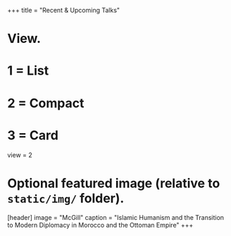 +++
title = "Recent & Upcoming Talks"

# View.
#   1 = List
#   2 = Compact
#   3 = Card
view = 2

# Optional featured image (relative to `static/img/` folder).
[header]
image = "McGill"
caption = "Islamic Humanism and the Transition to Modern Diplomacy in Morocco and the Ottoman Empire"
+++
